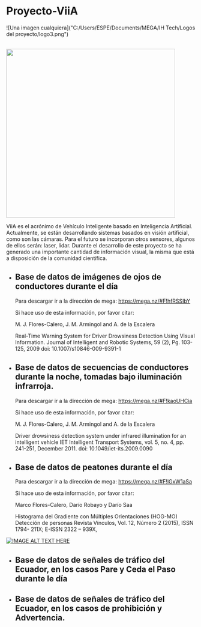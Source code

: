 
# **Proyecto-ViiA**

![Una imagen cualquiera]("C:/Users/ESPE/Documents/MEGA/IH Tech/Logos del proyecto/logo3.png")

<br>
  <img  width="450" src="C:\\Users\\ESPE\\Documents\\MEGA\\IH/Tech\\Logos/del/proyecto\\logo3.png" />
<br>

ViiA es el acrónimo de Vehículo Inteligente basado en Inteligencia Artificial.
 Actualmente, se están desarrollando sistemas basados en visión artificial, como son las cámaras.
 Para el futuro se incorporan otros sensores, algunos de ellos serán: laser, lidar.
 Durante el desarrollo de este proyecto se ha generado una importante cantidad de información visual, la misma que está a disposición de la comunidad científica. 

* ## Base de datos de imágenes de ojos de conductores durante el día

    Para descargar ir a la dirección de mega:
    https://mega.nz/#F!hfRSSIbY

    Si hace uso de esta información, por favor citar:

    M. J. Flores-Calero, J. M. Armingol and A. de la Escalera
    
    Real-Time Warning System for Driver Drowsiness Detection Using Visual Information. 
    Journal of Intelligent and Robotic Systems, 59 (2), Pg. 103-125, 2009
    doi: 10.1007/s10846-009-9391-1 
 * ## Base de datos de secuencias de conductores durante la noche, tomadas bajo iluminación infrarroja.

    Para descargar ir a la dirección de mega:
    https://mega.nz/#F!kaoUHCia

    Si hace uso de esta información, por favor citar:

    M. J. Flores-Calero, J. M. Armingol and A. de la Escalera
    
    Driver drowsiness detection system under infrared illumination for an intelligent vehicle
    IET Intelligent Transport Systems, vol. 5, no. 4, pp. 241-251, December 2011.
    doi: 10.1049/iet-its.2009.0090
* ## Base de datos de peatones durante el día

    Para descargar ir a la dirección de mega:
    https://mega.nz/#F!lGxW1aSa


    Si hace uso de esta información, por favor citar:

    Marco Flores-Calero, Darío Robayo y Darío Saa
    
    Histograma del Gradiente con Múltiples Orientaciones (HOG-MO) Detección de personas 
    Revista Vínculos, Vol. 12, Número 2 (2015), ISSN 1794- 211X; E-ISSN 2322 – 939X, 
    
 [![IMAGE ALT TEXT HERE](https://img.youtube.com/vi/YOUTUBE_VIDEO_ID_HERE/0.jpg)](http://www.youtube.com/user/wwwLoveWatercom?v=BTRN1YETpyg) 


* ## Base de datos de señales de tráfico del Ecuador, en los casos Pare y Ceda el Paso durante le día


* ## Base de datos de señales de tráfico del Ecuador, en los casos de prohibición y Advertencia.
